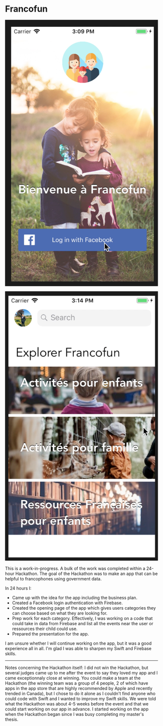 # Francofun

![Login](https://github.com/JayThibs/Francofun/blob/master/Images/Login-screen.png)

![Home](https://github.com/JayThibs/Francofun/blob/master/Images/Home-screen.png)

This is a work-in-progress. A bulk of the work was completed within a 24-hour Hackathon. The goal of the Hackathon was to make an app that can be helpful to francophones using government data.

In 24 hours I:

- Came up with the idea for the app including the business plan.
- Created a Facebook login authentication with Firebase.
- Created the opening page of the app which gives users categories they can choose based on what they are looking for.
- Prep work for each category. Effectively, I was working on a code that could take in data from Firebase and list all the events near the user or ressources their child could use.
- Prepared the presentation for the app.

I am unsure whether I will continue working on the app, but it was a good experience all in all. I'm glad I was able to sharpen my Swift and Firebase skills.

---

Notes concerning the Hackathon itself: I did not win the Hackathon, but several judges came up to me after the event to say they loved my app and I came exceptionnaly close at winning. You could make a team at the Hackathon (the winning team was a group of 4 people, 2 of which have apps in the app store that are highly recommended by Apple and recently trended in Canada), but I chose to do it alone as I couldn't find anyone who could code with Swift and I wanted to improve my Swift skills. We were told what the Hackathon was about 4-5 weeks before the event and that we could start working on our app in advance. I started working on the app when the Hackathon began since I was busy completing my master's thesis.
